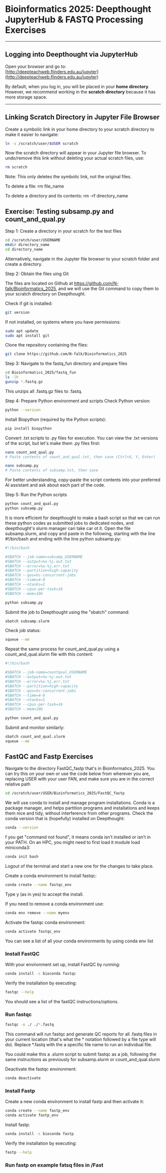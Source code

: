 # Bioinformatics 2025: Deepthought JupyterHub & FASTQ Processing Exercises

---

## Logging into Deepthought via JupyterHub

Open your browser and go to:  
[http://deepteachweb.flinders.edu.au/jupyter](http://deepteachweb.flinders.edu.au/jupyter)

By default, when you log in, you will be placed in your **home directory**.  
However, we recommend working in the **scratch directory** because it has more storage space.

---

## Linking Scratch Directory in Jupyter File Browser

Create a symbolic link in your home directory to your scratch directory to make it easier to navigate:

```bash
ln -s /scratch/user/$USER scratch
```
Now the scratch directory will appear in your Jupyter file browser.
To undo/remove this link without deleting your actual scratch files, use:

```bash
rm scratch
```
Note:
This only deletes the symbolic link, not the original files.

To delete a file: rm file_name

To delete a directory and its contents: rm -rf directory_name

## Exercise: Testing subsamp.py and count_and_qual.py

Step 1: Create a directory in your scratch for the test files

```bash
cd /scratch/user/USERNAME
mkdir directory_name
cd directory_name
```
Alternatively, navigate in the Jupyter file browser to your scratch folder and create a directory.

Step 2: Obtain the files uing Git

The files are located on Github at https://github.com/N-falk/Bioinformatics_2025, and we will use the Git command to copy them to your scratch directory on Deepthought.

Check if git is installed:

```bash
git version
```

If not installed, on systems where you have permissions:

```bash
sudo apt update
sudo apt install git
```
Clone the repository containing the files:

```bash
git clone https://github.com/N-falk/Bioinformatics_2025
```

Step 3: Navigate to the fastq_fun directory and prepare files

```bash
cd Bioinformatics_2025/fastq_fun
ls -lh
gunzip *.fastq.gz
```
This unzips all .fastq.gz files to .fastq.

Step 4: Prepare Python environment and scripts
Check Python version:

```bash
python --version
```
Install Biopython (required by the Python scripts):

```bash
pip install biopython
```

Convert .txt scripts to .py files for execution. You can view the .txt versions of the script, but let's make them .py files first:

```bash
nano count_and_qual.py
# Paste contents of count_and_qual.txt, then save (Ctrl+X, Y, Enter)

nano subsamp.py
# Paste contents of subsamp.txt, then save
```

For better understanding, copy-paste the script contents into your preferred AI assistant and ask about each part of the code.

Step 5: Run the Python scripts

```bash
python count_and_qual.py
python subsamp.py
```

It is more efficient for deepthought to make a bash script so that we can run these python codes as submitted jobs to dedicated nodes, and deepthought's slurm manager can take car ot it.
Open the file subsamp.slurm, and copy and paste in the following, starting with the line #!/bin/bash and ending with the line python subsamp.py:

```bash
#!/bin/bash

#SBATCH --job-name=subsamp_USERNAME
#SBATCH --output=%x-%j.out.txt
#SBATCH --error=%x-%j.err.txt
#SBATCH --partition=high-capacity
#SBATCH --qos=hc-concurrent-jobs
#SBATCH --time=4-0
#SBATCH --ntasks=1
#SBATCH --cpus-per-task=16
#SBATCH --mem=10G

python subsamp.py
```
Submit the job to Deepthought using the "sbatch" command:

```bash
sbatch subsamp.slurm
```

Check job status:

```bash
squeue --me
```

Repeat the same process for count_and_qual.py using a count_and_qual.slurm file with this content:

```bash
#!/bin/bash

#SBATCH --job-name=countqual_USERNAME
#SBATCH --output=%x-%j.out.txt
#SBATCH --error=%x-%j.err.txt
#SBATCH --partition=high-capacity
#SBATCH --qos=hc-concurrent-jobs
#SBATCH --time=4-0
#SBATCH --ntasks=1
#SBATCH --cpus-per-task=16
#SBATCH --mem=10G

python count_and_qual.py
```

Submit and monitor similarly:

```bash
sbatch count_and_qual.slurm
squeue --me
```

## FastQC and Fastp Exercises

Navigate to the directory FastQC_fastp that's in Bioinformatics_2025. You can try this on your own or use the code below from wherever you are, replacing USER with your user FAN, and make sure you are in the correct relative path

```bash
cd /scratch/user/USER/Bioinformatics_2025/FastQC_fastp
```
We will use conda to install and manage program installations. Conda is a package manager, and helps partition programs and installations and keeps them nice and tidy, without interference from other programs. Check the conda version that is (hopefully) installed on Deepthought:

```bash
conda --version
```
f you get "command not found", it means conda isn’t installed or isn’t in your PATH. On an HPC, you might need to first load it
module load miniconda3:

```bash
conda init bash
```
Logout of the terminal and start a new one for the changes to take place.

Create a conda environment to install fastqc:

```bash
conda create --name fastqc_env
```
Type y (as in yes) to accept the install.

If you need to remove a conda environment use:

```bash
conda env remove --name myenv
```
Activate the fastqc conda environment:

```bash
conda activate fastqc_env
```
You can see a list of all your conda environments by using conda env list

### Install FastQC 

With your environment set up, install FastQC by running:

```bash
conda install -c bioconda fastqc
```
Verify the installation by executing:

```bash
fastqc --help
```
You should see a list of the fastQC instructions/options.

### Run fastqc

```bash
fastqc -o ./ ./*.fastq
```

This command will run fastqc and generate QC reports for all .fastq files in your current location (that's what the * notation followed by a file type will do). Replace *.fastq with the a specific file name to run an individual file.

You could make this a .slurm script to submit fastqc as a job, following the same instructions as previously for subsamp.slurm or count_and_qual.slurm

Deactivate the fastqc environment:

```bash
conda deactivate
```

### Install Fastp

Create a new conda environment to install fastp and then activate it:

```bash
conda create --name fastp_env
conda activate fastp_env
```
Install fastp:

```bash
conda install -c bioconda fastp
```
Verify the installation by executing:

```bash
fastp --help
```

### Run fastp on example fatsq files in /Fast
